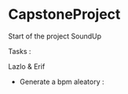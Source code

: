 # CapstoneProject

Start of the project SoundUp

Tasks : 

Lazlo & Erif
- Generate a bpm aleatory : 



